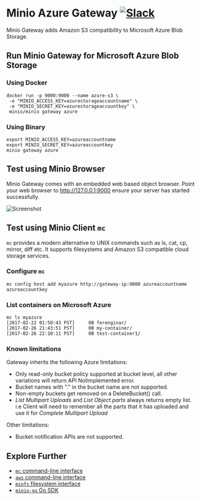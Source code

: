 # Minio Azure Gateway [![Slack](https://slack.minio.io/slack?type=svg)](https://slack.minio.io)
Minio Gateway adds Amazon S3 compatibility to Microsoft Azure Blob Storage.

## Run Minio Gateway for Microsoft Azure Blob Storage
### Using Docker
```
docker run -p 9000:9000 --name azure-s3 \
 -e "MINIO_ACCESS_KEY=azurestorageaccountname" \
 -e "MINIO_SECRET_KEY=azurestorageaccountkey" \
 minio/minio gateway azure
```

### Using Binary
```
export MINIO_ACCESS_KEY=azureaccountname
export MINIO_SECRET_KEY=azureaccountkey
minio gateway azure
```
## Test using Minio Browser
Minio Gateway comes with an embedded web based object browser. Point your web browser to http://127.0.0.1:9000 ensure your server has started successfully.

![Screenshot](https://github.com/minio/minio/blob/master/docs/screenshots/minio-browser-gateway.png?raw=true)
## Test using Minio Client `mc`
`mc` provides a modern alternative to UNIX commands such as ls, cat, cp, mirror, diff etc. It supports filesystems and Amazon S3 compatible cloud storage services.

### Configure `mc`
```
mc config host add myazure http://gateway-ip:9000 azureaccountname azureaccountkey
```

### List containers on Microsoft Azure
```
mc ls myazure
[2017-02-22 01:50:43 PST]     0B ferenginar/
[2017-02-26 21:43:51 PST]     0B my-container/
[2017-02-26 22:10:11 PST]     0B test-container1/
```

### Known limitations
Gateway inherits the following Azure limitations:

- Only read-only bucket policy supported at bucket level, all other variations will return API Notimplemented error.
- Bucket names with "." in the bucket name are not supported.
- Non-empty buckets get removed on a DeleteBucket() call.
- _List Multipart Uploads_ and _List Object parts_ always returns empty list. i.e Client will need to remember all the parts that it has uploaded and use it for _Complete Multipart Upload_

Other limitations:

- Bucket notification APIs are not supported.

## Explore Further
- [`mc` command-line interface](https://docs.minio.io/docs/minio-client-quickstart-guide)
- [`aws` command-line interface](https://docs.minio.io/docs/aws-cli-with-minio)
- [`minfs` filesystem interface](http://docs.minio.io/docs/minfs-quickstart-guide)
- [`minio-go` Go SDK](https://docs.minio.io/docs/golang-client-quickstart-guide)
